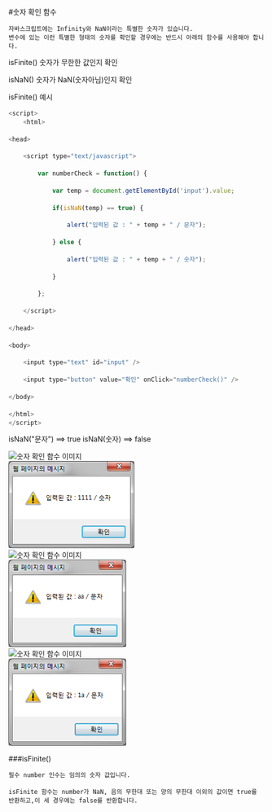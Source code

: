 #숫자 확인 함수
```
자바스크립트에는 Infinity와 NaN이라는 특별한 숫자가 있습니다.
변수에 있는 이런 특별한 형태의 숫자를 확인할 경우에는 반드시 아래의 함수를 사용해야 합니다.
```
isFinite() 숫자가 무한한 값인지 확인

isNaN() 숫자가 NaN(숫자아님)인지 확인

isFinite() 예시

```javascript
<script>
	<html>

<head>

	<script type="text/javascript">

		var numberCheck = function() {

			var temp = document.getElementById('input').value;

			if(isNaN(temp) == true) {

				alert("입력된 값 : " + temp + " / 문자");

			} else {

				alert("입력된 값 : " + temp + " / 숫자");

			}

		};

	</script>

</head>

<body>

	<input type="text" id="input" />

	<input type="button" value="확인" onClick="numberCheck()" />

</body>

</html>
</script>
```
isNaN("문자") ==> true
isNaN(숫자) ==> false 

![숫자 확인 함수 이미지](../../../../Javascript/images/03_min_01.png)<br>
![숫자 확인 함수 이미지](../../../../Javascript/images/03_min_02.png)<br>
![숫자 확인 함수 이미지](../../../../Javascript/images/03_min_03.png)<br>
![숫자 확인 함수 이미지](../../../../Javascript/images/03_min_04.png)<br>
![숫자 확인 함수 이미지](../../../../Javascript/images/03_min_05.png)<br>
![숫자 확인 함수 이미지](../../../../Javascript/images/03_min_06.png)<br>


###isFinite()
```
필수 number 인수는 임의의 숫자 값입니다.

isFinite 함수는 number가 NaN, 음의 무한대 또는 양의 무한대 이외의 값이면 true를 반환하고,이 세 경우에는 false를 반환합니다.
```

